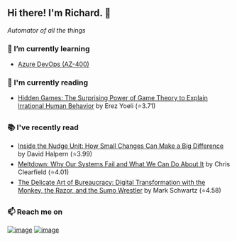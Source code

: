 ## Hi there!  I'm Richard. 👋
*Automator of all the things*

### 🌱 I’m currently learning
- [Azure DevOps (AZ-400)](https://github.com/richard-sistern/azure)

### 📖 I'm currently reading
<!-- GOODREADS-CURRENT:START -->
- [Hidden Games: The Surprising Power of Game Theory to Explain Irrational Human Behavior](https://www.goodreads.com/review/show/5418014307?utm_medium=api&utm_source=rss) by Erez Yoeli (⭐️3.71)
<!-- GOODREADS-CURRENT:END -->

### 📚 I've recently read
<!-- GOODREADS-PREVIOUS:START -->
- [Inside the Nudge Unit: How Small Changes Can Make a Big Difference](https://www.goodreads.com/review/show/2990975452?utm_medium=api&utm_source=rss) by David Halpern (⭐️3.99)
- [Meltdown: Why Our Systems Fail and What We Can Do About It](https://www.goodreads.com/review/show/4281524065?utm_medium=api&utm_source=rss) by Chris Clearfield (⭐️4.01)
- [The Delicate Art of Bureaucracy: Digital Transformation with the Monkey, the Razor, and the Sumo Wrestler](https://www.goodreads.com/review/show/4044658869?utm_medium=api&utm_source=rss) by Mark  Schwartz (⭐️4.58)
<!-- GOODREADS-PREVIOUS:END -->

### 📫 Reach me on
[![image](https://img.shields.io/badge/LinkedIn-0077B5?style=for-the-badge&logo=linkedin&logoColor=white "LinkedIn")](https://www.linkedin.com/in/richard-sistern-850057b4/)
[![image](https://img.shields.io/badge/Twitter-1DA1F2?style=for-the-badge&logo=twitter&logoColor=white "Twitter")](https://twitter.com/baka_yoke)
